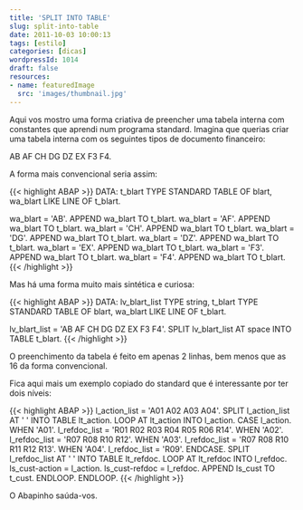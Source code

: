 ```yaml
---
title: 'SPLIT INTO TABLE'
slug: split-into-table
date: 2011-10-03 10:00:13
tags: [estilo]
categories: [dicas]
wordpressId: 1014
draft: false
resources:
- name: featuredImage
  src: 'images/thumbnail.jpg'
---
```

Aqui vos mostro uma forma criativa de preencher uma tabela interna com constantes que aprendi num programa standard. Imagina que querias criar uma tabela interna com os seguintes tipos de documento financeiro:

AB
AF
CH
DG
DZ
EX
F3
F4.

A forma mais convencional seria assim:


{{< highlight ABAP >}}
DATA: t_blart TYPE STANDARD TABLE OF blart,
      wa_blart LIKE LINE OF t_blart.

wa_blart = 'AB'.
APPEND wa_blart TO t_blart.
wa_blart = 'AF'.
APPEND wa_blart TO t_blart.
wa_blart = 'CH'.
APPEND wa_blart TO t_blart.
wa_blart = 'DG'.
APPEND wa_blart TO t_blart.
wa_blart = 'DZ'.
APPEND wa_blart TO t_blart.
wa_blart = 'EX'.
APPEND wa_blart TO t_blart.
wa_blart = 'F3'.
APPEND wa_blart TO t_blart.
wa_blart = 'F4'.
APPEND wa_blart TO t_blart.
{{< /highlight >}}

Mas há uma forma muito mais sintética e curiosa:


{{< highlight ABAP >}}
DATA: lv_blart_list TYPE string,
      t_blart TYPE STANDARD TABLE OF blart,
      wa_blart LIKE LINE OF t_blart.

lv_blart_list = 'AB AF CH DG DZ EX F3 F4'.
SPLIT lv_blart_list AT space INTO TABLE t_blart.
{{< /highlight >}}

O preenchimento da tabela é feito em apenas 2 linhas, bem menos que as 16 da forma convencional.

Fica aqui mais um exemplo copiado do standard que é interessante por ter dois níveis:


{{< highlight ABAP >}}
l_action_list = 'A01 A02 A03 A04'.
SPLIT l_action_list AT ' ' INTO TABLE lt_action.
LOOP AT lt_action INTO l_action.
  CASE l_action.
    WHEN 'A01'. l_refdoc_list = 'R01 R02 R03 R04 R05 R06 R14'.
    WHEN 'A02'. l_refdoc_list = 'R07 R08 R10 R12'.
    WHEN 'A03'. l_refdoc_list = 'R07 R08 R10 R11 R12 R13'.
    WHEN 'A04'. l_refdoc_list = 'R09'.
  ENDCASE.
  SPLIT l_refdoc_list AT ' ' INTO TABLE lt_refdoc.
  LOOP AT lt_refdoc INTO l_refdoc.
    ls_cust-action = l_action.
    ls_cust-refdoc = l_refdoc.
    APPEND ls_cust TO t_cust.
  ENDLOOP.
ENDLOOP.
{{< /highlight >}}

O Abapinho saúda-vos.

